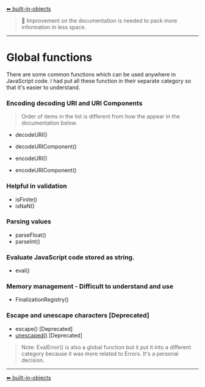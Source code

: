 [⬅ built-in-objects](https://github.com/dhunmoon/javascript-cheatsheet/blob/main/built-in-objects.md)
> 🚧 Improvement on the documentation is needed to pack more information in less space.
<hr>

# Global functions

There are some common functions which can be used anywhere in JavaScript code. I had put all these function in their separate category so that it's easier to understand.

### Encoding decoding URI and URI Components
> Order of items in the list is different from how the appear in the documentation below.
* decodeURI() 
* decodeURIComponent()
* encodeURI()

* encodeURIComponent()

### Helpful in validation
* isFinite()
* isNaN()

### Parsing values
* parseFloat()
* parseInt()

### Evaluate JavaScript code stored as string.
* eval()

### Memory management - Difficult to understand and use
* FinalizationRegistry()

### Escape and unescape characters [Deprecated]
* escape() [Deprecated]
* [unescaped()](unescaped.md) [Deprecated]

> Note: EvalError() is also a global function but it put it into a different category because it was more related to Errors. It's a personal decision.
<hr>

[⬅ built-in-objects](https://github.com/dhunmoon/javascript-cheatsheet/blob/main/built-in-objects.md)



